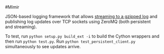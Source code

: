 #Mímir

JSON-based logging framework that allows [streaming to a gzipped log](https://github.com/madler/zlib/blob/master/examples/gzlog.c) and publishing log updates over TCP sockets using ZeroMQ (both persistent and streaming).

To test, run `python setup.py build_ext -i` to build the Cython wrappers and then run `python test.py`. Run `python test_persistent_client.py` simultaneously to see updates arrive.
